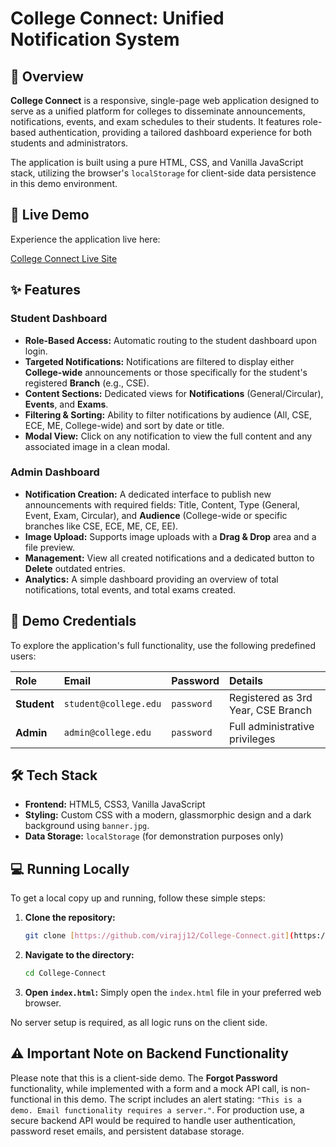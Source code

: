 # College Connect: Unified Notification System

## 🌟 Overview

**College Connect** is a responsive, single-page web application designed to serve as a unified platform for colleges to disseminate announcements, notifications, events, and exam schedules to their students. It features role-based authentication, providing a tailored dashboard experience for both students and administrators.

The application is built using a pure HTML, CSS, and Vanilla JavaScript stack, utilizing the browser's `localStorage` for client-side data persistence in this demo environment.

## 🚀 Live Demo

Experience the application live here:

[College Connect Live Site](https://virajj12.github.io/College-Connect/)

## ✨ Features

### Student Dashboard

* **Role-Based Access:** Automatic routing to the student dashboard upon login.
* **Targeted Notifications:** Notifications are filtered to display either **College-wide** announcements or those specifically for the student's registered **Branch** (e.g., CSE).
* **Content Sections:** Dedicated views for **Notifications** (General/Circular), **Events**, and **Exams**.
* **Filtering & Sorting:** Ability to filter notifications by audience (All, CSE, ECE, ME, College-wide) and sort by date or title.
* **Modal View:** Click on any notification to view the full content and any associated image in a clean modal.

### Admin Dashboard

* **Notification Creation:** A dedicated interface to publish new announcements with required fields: Title, Content, Type (General, Event, Exam, Circular), and **Audience** (College-wide or specific branches like CSE, ECE, ME, CE, EE).
* **Image Upload:** Supports image uploads with a **Drag & Drop** area and a file preview.
* **Management:** View all created notifications and a dedicated button to **Delete** outdated entries.
* **Analytics:** A simple dashboard providing an overview of total notifications, total events, and total exams created.

## 🔑 Demo Credentials

To explore the application's full functionality, use the following predefined users:

| Role | Email | Password | Details |
| :--- | :--- | :--- | :--- |
| **Student** | `student@college.edu` | `password` | Registered as 3rd Year, CSE Branch |
| **Admin** | `admin@college.edu` | `password` | Full administrative privileges |

## 🛠️ Tech Stack

* **Frontend:** HTML5, CSS3, Vanilla JavaScript
* **Styling:** Custom CSS with a modern, glassmorphic design and a dark background using `banner.jpg`.
* **Data Storage:** `localStorage` (for demonstration purposes only)

## 💻 Running Locally

To get a local copy up and running, follow these simple steps:

1.  **Clone the repository:**
    ```bash
    git clone [https://github.com/virajj12/College-Connect.git](https://github.com/virajj12/College-Connect.git)
    ```
2.  **Navigate to the directory:**
    ```bash
    cd College-Connect
    ```
3.  **Open `index.html`:**
    Simply open the `index.html` file in your preferred web browser.

No server setup is required, as all logic runs on the client side.

## ⚠️ Important Note on Backend Functionality

Please note that this is a client-side demo. The **Forgot Password** functionality, while implemented with a form and a mock API call, is non-functional in this demo. The script includes an alert stating: `"This is a demo. Email functionality requires a server."`. For production use, a secure backend API would be required to handle user authentication, password reset emails, and persistent database storage.
